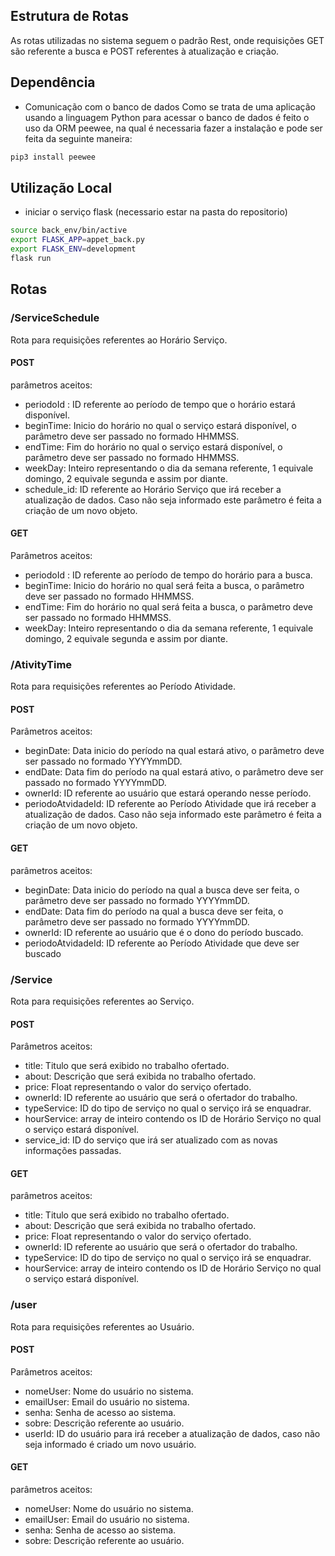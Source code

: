 ## Estrutura de Rotas
As rotas utilizadas no sistema seguem o padrão Rest, onde requisições GET são referente a busca e POST referentes à atualização e criação.

## Dependência
* Comunicação com o banco de dados
Como se trata de uma aplicação usando a linguagem Python para acessar o banco de dados é feito o uso da ORM peewee, na qual é necessaria fazer a instalação e pode ser feita da seguinte maneira:
```bash
pip3 install peewee
```

## Utilização Local

* iniciar o serviço flask (necessario estar na pasta do repositorio)
 ```bash
source back_env/bin/active
export FLASK_APP=appet_back.py
export FLASK_ENV=development
flask run
```

## Rotas
### /ServiceSchedule
Rota para requisições referentes ao Horário Serviço.
#### POST
parâmetros aceitos:
* periodoId : ID referente ao período de tempo que o horário estará disponível.
* beginTime: Inicio do horário no qual o serviço estará disponível, o parâmetro deve ser passado no formado HHMMSS.
* endTime: Fim do horário no qual o serviço estará disponível, o parâmetro deve ser passado no formado HHMMSS.
* weekDay: Inteiro representando o dia da semana referente, 1 equivale domingo, 2 equivale segunda e assim por diante.
* schedule_id: ID referente ao Horário Serviço que irá receber a atualização de dados. Caso não seja informado este parâmetro é feita a criação de um novo objeto.
#### GET
Parâmetros aceitos:
* periodoId : ID referente ao período de tempo do horário para a busca.
* beginTime: Inicio do horário no qual será feita a busca, o parâmetro deve ser passado no formado HHMMSS.
* endTime: Fim do horário  no qual será feita a busca, o parâmetro deve ser passado no formado HHMMSS.
* weekDay: Inteiro representando o dia da semana referente, 1 equivale domingo, 2 equivale segunda e assim por diante.

### /AtivityTime
Rota para requisições referentes ao Período Atividade.
#### POST
Parâmetros aceitos:
* beginDate: Data inicio do período na qual estará ativo, o parâmetro deve ser passado no formado YYYYmmDD.
* endDate: Data fim do período na qual estará ativo, o parâmetro deve ser passado no formado YYYYmmDD.
* ownerId: ID referente ao usuário que estará operando nesse período.
* periodoAtvidadeId: ID referente ao Período Atividade que irá receber a atualização de dados. Caso não seja informado este parâmetro é feita a criação de um novo objeto.
#### GET
parâmetros aceitos:
* beginDate: Data inicio do período na qual a busca deve ser feita, o parâmetro deve ser passado no formado YYYYmmDD.
* endDate: Data fim do período na qual a busca deve ser feita, o parâmetro deve ser passado no formado YYYYmmDD.
* ownerId: ID referente ao usuário que é o dono do período buscado.
* periodoAtvidadeId: ID referente ao Período Atividade que deve ser buscado
### /Service
Rota para requisições referentes ao Serviço.
#### POST
Parâmetros aceitos:
* title: Titulo que será exibido no trabalho ofertado.
* about: Descrição que será exibida no trabalho ofertado.
* price: Float representando o valor do serviço ofertado.
* ownerId: ID referente ao usuário que será o ofertador do trabalho.
* typeService: ID do tipo de serviço no qual o serviço irá se enquadrar.
* hourService: array de inteiro contendo os ID de Horário Serviço no qual o serviço estará disponível.
* service_id: ID do serviço que irá ser atualizado com as novas informações passadas.
#### GET
parâmetros aceitos:
* title: Titulo que será exibido no trabalho ofertado.
* about: Descrição que será exibida no trabalho ofertado.
* price: Float representando o valor do serviço ofertado.
* ownerId: ID referente ao usuário que será o ofertador do trabalho.
* typeService: ID do tipo de serviço no qual o serviço irá se enquadrar.
* hourService: array de inteiro contendo os ID de Horário Serviço no qual o serviço estará disponível.

### /user
Rota para requisições referentes ao Usuário.
#### POST
Parâmetros aceitos:
* nomeUser: Nome do usuário no sistema.
* emailUser: Email do usuário no sistema.
* senha: Senha de acesso ao sistema.
* sobre: Descrição referente ao usuário.
* userId: ID do usuário para irá receber a atualização de dados, caso não seja informado é criado um novo usuário.
#### GET
parâmetros aceitos:
* nomeUser: Nome do usuário no sistema.
* emailUser: Email do usuário no sistema.
* senha: Senha de acesso ao sistema.
* sobre: Descrição referente ao usuário.
